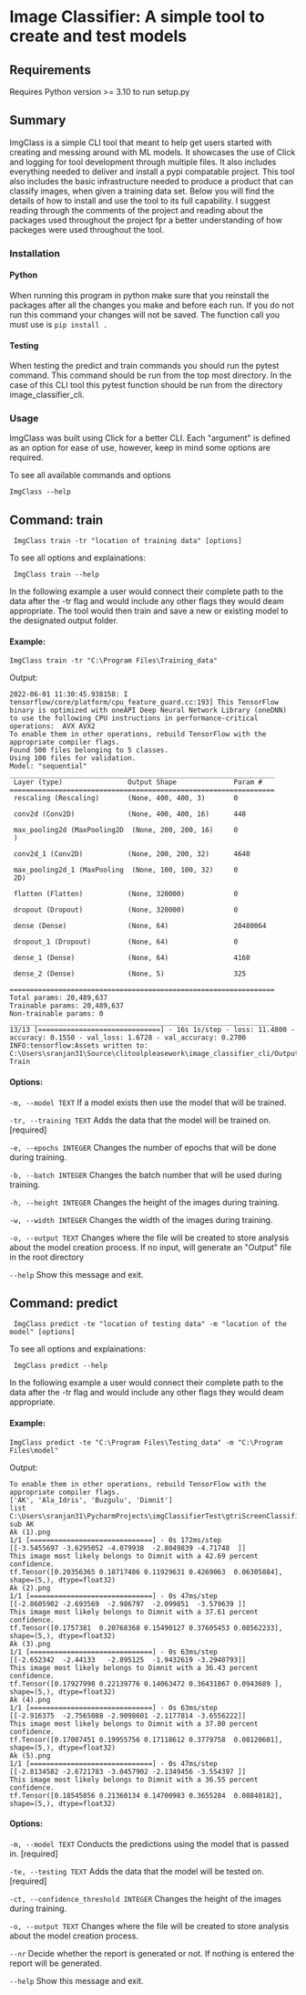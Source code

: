 # Image Classifier: A simple tool to create and test models

## Requirements
Requires Python version >= 3.10 to run setup.py

## Summary
ImgClass is a simple CLI tool that meant to help get users started with creating and messing around with ML models. It showcases the use of Click and logging for tool development through multiple files. It also includes everything needed to deliver and install a pypi compatable project. This tool also includes the basic infrastructure needed to produce a product that can classify images, when given a training data set. Below you will find the details of how to install and use the tool to its full capability. 
I suggest reading through the comments of the project and reading about the packages used throughout the project fpr a better understanding of how packeges were used throughout the tool. 

### Installation

#### Python

When running this program in python make sure that you reinstall the packages after all the changes you make and before each run. If you do not run this command your changes will not be saved. 
The function call you must use is ```pip install .```

#### Testing
When testing the predict and train commands you should run the pytest command. This command should be run from the top most directory. In the case of this CLI tool this pytest function should be run from the directory image_classifier_cli.

### Usage

ImgClass was built using Click for a better CLI. Each "argument" is defined as an option for ease of use, however, keep in mind some options are required. 

To see all available commands and options

``` ImgClass --help ```

## Command: train

``` ImgClass train -tr "location of training data" [options]```

To see all options and explainations:

``` ImgClass train --help```

In the following example a user would connect their complete path to the data after the -tr flag and would include any other flags they would deam appropriate. The tool would then train and save a new or existing model to the designated output folder.

#### Example:

``` ImgClass train -tr "C:\Program Files\Training_data" ```

Output:

```
2022-06-01 11:30:45.938158: I tensorflow/core/platform/cpu_feature_guard.cc:193] This TensorFlow binary is optimized with oneAPI Deep Neural Network Library (oneDNN) to use the following CPU instructions in performance-critical operations:  AVX AVX2
To enable them in other operations, rebuild TensorFlow with the appropriate compiler flags.
Found 500 files belonging to 5 classes.
Using 100 files for validation.
Model: "sequential"
_________________________________________________________________
 Layer (type)                Output Shape              Param #
=================================================================
 rescaling (Rescaling)       (None, 400, 400, 3)       0

 conv2d (Conv2D)             (None, 400, 400, 16)      448

 max_pooling2d (MaxPooling2D  (None, 200, 200, 16)     0
 )

 conv2d_1 (Conv2D)           (None, 200, 200, 32)      4640

 max_pooling2d_1 (MaxPooling  (None, 100, 100, 32)     0
 2D)

 flatten (Flatten)           (None, 320000)            0

 dropout (Dropout)           (None, 320000)            0

 dense (Dense)               (None, 64)                20480064

 dropout_1 (Dropout)         (None, 64)                0

 dense_1 (Dense)             (None, 64)                4160

 dense_2 (Dense)             (None, 5)                 325

=================================================================
Total params: 20,489,637
Trainable params: 20,489,637
Non-trainable params: 0
_________________________________________________________________
13/13 [==============================] - 16s 1s/step - loss: 11.4800 - accuracy: 0.1550 - val_loss: 1.6728 - val_accuracy: 0.2700
INFO:tensorflow:Assets written to: C:\Users\sranjan31\Source\clitoolpleasework\image_classifier_cli/Output/Model_Version1\assets
Train
```
#### Options:

  ```-m, --model TEXT```                If a model exists then use the model that
                                  	will be trained.

  ```-tr, --training TEXT```            Adds the data that the model will be trained
                                  	on.  [required]

  ```-e, --epochs INTEGER```            Changes the number of epochs that will be
                                  	done during training.

  ```-b, --batch INTEGER```             Changes the batch number that will be used
                                  	during training.

  ```-h, --height INTEGER```            Changes the height of the images during
                                  	training.

  ```-w, --width INTEGER```             Changes the width of the images during
                                  	training.

  ```-o, --output TEXT```               Changes where the file will be created to
                                  	store analysis about the model creation
                                  	process. If no input, will generate an "Output" file in 
                                   the root directory 

  ```--help```                          Show this message and exit.

## Command: predict

``` ImgClass predict -te "location of testing data" -m "location of the model" [options]```

To see all options and explainations:

``` ImgClass predict --help```

In the following example a user would connect their complete path to the data after the -tr flag and would include any other flags they would deam appropriate.

#### Example:

``` ImgClass predict -te "C:\Program Files\Testing_data" -m "C:\Program Files\model" ```

Output:

```
To enable them in other operations, rebuild TensorFlow with the appropriate compiler flags.
['AK', 'Ala_Idris', 'Buzgulu', 'Dimnit']
list C:\Users\sranjan31\PycharmProjects\imgClassifierTest\gtriScreenClassification\testing_set\Grapevine
sub AK
Ak (1).png
1/1 [==============================] - 0s 172ms/step
[[-3.5455697 -3.6295052 -4.079938  -2.8049839 -4.71748  ]]
This image most likely belongs to Dimnit with a 42.69 percent confidence.
tf.Tensor([0.20356365 0.18717486 0.11929631 0.4269063  0.06305884], shape=(5,), dtype=float32)
Ak (2).png
1/1 [==============================] - 0s 47ms/step
[[-2.8605902 -2.693569  -2.986797  -2.099851  -3.579639 ]]
This image most likely belongs to Dimnit with a 37.61 percent confidence.
tf.Tensor([0.1757381  0.20768368 0.15490127 0.37605453 0.08562233], shape=(5,), dtype=float32)
Ak (3).png
1/1 [==============================] - 0s 63ms/step
[[-2.652342  -2.44133   -2.895125  -1.9432619 -3.2940793]]
This image most likely belongs to Dimnit with a 36.43 percent confidence.
tf.Tensor([0.17927998 0.22139776 0.14063472 0.36431867 0.0943689 ], shape=(5,), dtype=float32)
Ak (4).png
1/1 [==============================] - 0s 63ms/step
[[-2.916375  -2.7565088 -2.9098601 -2.1177814 -3.6556222]]
This image most likely belongs to Dimnit with a 37.80 percent confidence.
tf.Tensor([0.17007451 0.19955756 0.17118612 0.3779758  0.08120601], shape=(5,), dtype=float32)
Ak (5).png
1/1 [==============================] - 0s 47ms/step
[[-2.8134582 -2.6721783 -3.0457902 -2.1349456 -3.554397 ]]
This image most likely belongs to Dimnit with a 36.55 percent confidence.
tf.Tensor([0.18545856 0.21360134 0.14700983 0.3655284  0.08840182], shape=(5,), dtype=float32)
```
#### Options:

  ```-m, --model TEXT```                Conducts the predictions using the model that is passed in.  [required]

  ```-te, --testing TEXT```             Adds the data that the model will be tested
                                  	on.  [required]


  ```-ct, --confidence_threshold INTEGER```
                                  	     Changes the height of the images during
                                  	training.

  ```-o, --output TEXT```               Changes where the file will be created to
                                  	store analysis about the model creation
                                  	process.

  ```--nr```				                        Decide whether the report is generated or
                                  	not. If nothing is entered the report will
                                  	be generated.

  ```--help```                          Show this message and exit.








